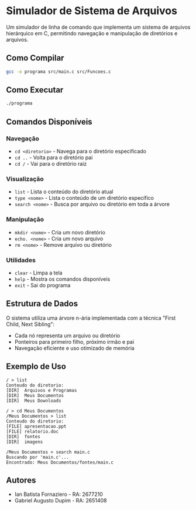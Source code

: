 # Simulador de Sistema de Arquivos

Um simulador de linha de comando que implementa um sistema de arquivos hierárquico em C, permitindo navegação e manipulação de diretórios e arquivos.

## Como Compilar

```bash
gcc -o programa src/main.c src/Funcoes.c
```

## Como Executar

```bash
./programa
```

## Comandos Disponíveis

### Navegação
- `cd <diretorio>` - Navega para o diretório especificado
- `cd ..` - Volta para o diretório pai
- `cd /` - Vai para o diretório raiz

### Visualização
- `list` - Lista o conteúdo do diretório atual
- `type <nome>` - Lista o conteúdo de um diretório específico
- `search <nome>` - Busca por arquivo ou diretório em toda a árvore

### Manipulação
- `mkdir <nome>` - Cria um novo diretório
- `echo. <nome>` - Cria um novo arquivo
- `rm <nome>` - Remove arquivo ou diretório

### Utilidades
- `clear` - Limpa a tela
- `help` - Mostra os comandos disponíveis
- `exit` - Sai do programa

## Estrutura de Dados

O sistema utiliza uma árvore n-ária implementada com a técnica "First Child, Next Sibling":
- Cada nó representa um arquivo ou diretório
- Ponteiros para primeiro filho, próximo irmão e pai
- Navegação eficiente e uso otimizado de memória

## Exemplo de Uso

```
/ > list
Conteudo do diretorio:
[DIR]  Arquivos e Programas
[DIR]  Meus Documentos
[DIR]  Meus Downloads

/ > cd Meus Documentos
/Meus Documentos > list
Conteudo do diretorio:
[FILE] apresentacao.ppt
[FILE] relatorio.doc
[DIR]  fontes
[DIR]  imagens

/Meus Documentos > search main.c
Buscando por 'main.c'...
Encontrado: Meus Documentos/fontes/main.c
```

## Autores

- Ian Batista Fornaziero - RA: 2677210
- Gabriel Augusto Dupim - RA: 2651408
